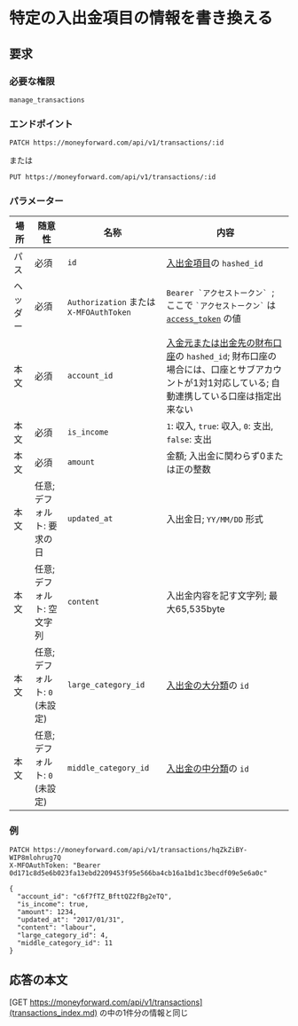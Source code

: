 # 特定の入出金項目の情報を書き換える

## 要求

### 必要な権限

`manage_transactions`

### エンドポイント

```
PATCH https://moneyforward.com/api/v1/transactions/:id
```

または

```
PUT https://moneyforward.com/api/v1/transactions/:id
```

### パラメーター

| 場所 | 随意性 | 名称 | 内容 |
| ---- | ---- | ---- | --- |
| パス | 必須 | `id` | [入出金項目](transactions_index.md)の `hashed_id` |
| ヘッダー | 必須 | `Authorization` または `X-MFOAuthToken` | ```Bearer `アクセストークン` ```; ここで ``` `アクセストークン` ``` は [`access_token`](token.md) の値 |
| 本文 | 必須 | `account_id` | [入金元または出金先の財布口座](accounts_index.md)の `hashed_id`; 財布口座の場合には、口座とサブアカウントが1対1対応している; 自動連携している口座は指定出来ない |
| 本文 | 必須 | `is_income` | `1`: 収入, `true`: 収入, `0`: 支出, `false`: 支出 |
| 本文 | 必須 | `amount` | 金額; 入出金に関わらず0または正の整数 |
| 本文 | 任意; デフォルト: 要求の日 | `updated_at` | 入出金日; `YY/MM/DD` 形式 |
| 本文 | 任意; デフォルト: 空文字列 | `content` | 入出金内容を記す文字列; 最大65,535byte |
| 本文 | 任意; デフォルト: `0` (未設定) | `large_category_id` | [入出金の大分類](transaction_categories_index.md)の `id` |
| 本文 | 任意; デフォルト: `0` (未設定) | `middle_category_id` |[入出金の中分類](transaction_categories_index.md)の `id` |

### 例

```
PATCH https://moneyforward.com/api/v1/transactions/hqZkZiBY-WIP8mlohrug7Q
X-MFOAuthToken: "Bearer 0d171c8d5e6b023fa13ebd2209453f95e566ba4cb16a1bd1c3becdf09e5e6a0c"

{
  "account_id": "c6f7fTZ_BfttQZ2fBg2eTQ",
  "is_income": true,
  "amount": 1234,
  "updated_at": "2017/01/31",
  "content": "labour",
  "large_category_id": 4,
  "middle_category_id": 11
}
```

## 応答の本文

[GET https://moneyforward.com/api/v1/transactions](transactions_index.md) の中の1件分の情報と同じ
